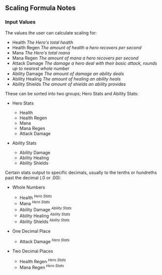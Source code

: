 ## Scaling Formula Notes

### Input Values

The values the user can calculate scaling for:

* Health *The Hero's total health*
* Health Regen *The amount of health a hero recovers per second*
* Mana *The Hero's total mana*
* Mana Regen *The amount of mana a hero recovers per second*
* Attack Damage *The damage a hero deal with their basic attack, rounds up to nearest whole number*
* Ability Damage *The amount of damage an ability deals*
* Ability Healing *The amount of healing an ability heals*
* Ability Shields *The amount of shields an ability provides*

These can be sorted into two groups; Hero Stats and Ability Stats:

* Hero Stats
    * Health
    * Health Regen
    * Mana
    * Mana Regen
    * Attack Damage

* Ability Stats
    * Ability Damage
    * Ability Healing
    * Ability Shields

Certain stats output to specific decimals, usually to the tenths or hundreths past the decimal (.0 or .00):

* Whole Numbers
    * Health <sup>*Hero Stats*</sup>
    * Mana <sup>*Hero Stats*</sup>
    * Ability Damage <sup>*Ability Stats*</sup>
    * Ability Healing <sup>*Ability Stats*</sup>
    * Ability Shields <sup>*Ability Stats*</sup>

* One Decimal Place
    * Attack Damage <sup>*Hero Stats*</sup>

* Two Decimal Places
    * Health Regen <sup>*Hero Stats*</sup>
    * Mana Regen <sup>*Hero Stats*</sup>
